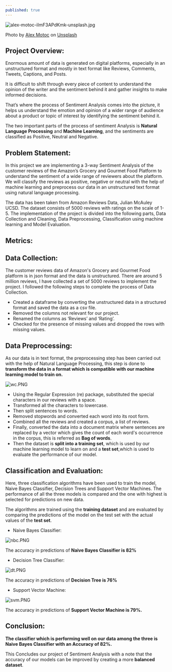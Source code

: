 ```yaml
---
published: true
---
```

![alex-motoc-iImF3APdKmk-unsplash.jpg]({{site.baseurl}}/images/alex-motoc-iImF3APdKmk-unsplash.jpg)

<span>Photo by <a href="https://unsplash.com/@alexmotoc?utm_source=unsplash&amp;utm_medium=referral&amp;utm_content=creditCopyText">Alex Motoc</a> on <a href="https://unsplash.com/t/experimental?utm_source=unsplash&amp;utm_medium=referral&amp;utm_content=creditCopyText">Unsplash</a></span>

## Project Overview:

Enormous amount of data is generated on digital platforms, especially in an unstructured format and mostly in text format like Reviews, Comments, Tweets, Captions, and Posts. 

It is difficult to shift through every piece of content to understand the opinion of the writer and the sentiment behind it and gather insights to make informed decisions. 

That’s where the process of Sentiment Analysis comes into the picture, it helps us understand the emotion and opinion of a wider range of audience about a product or topic of interest by identifying the sentiment behind it. 

The two important parts of the process of sentiment Analysis is **Natural Language Processing** and **Machine Learning**, and the sentiments are classified as Positive, Neutral and Negative.

## Problem Statement:

In this project we are implementing a 3-way Sentiment Analysis of the customer reviews of the Amazon’s Grocery and Gourmet Food Platform to understand the sentiment of a wide range of reviewers about the platform. We will classify the reviews as positive, negative or neutral with the help of machine learning and preprocess our data in an unstructured text format using natural language processing.

The data has been taken from Amazon Reviews Data, Julian McAuley UCSD. The dataset consists of 5000 reviews with ratings on the scale of 1-5. The implementation of the project is divided into the following parts, Data Collection and Cleaning, Data Preprocessing, Classification using machine learning and Model Evaluation.  

## Metrics:



## Data Collection:

The customer reviews data of Amazon's Grocery and Gourmet Food platform is in json format and the data is unstructured. There are around 5 million reviews, I have collected a set of 5000 reviews to implement the project. I followed the following steps to complete the process of Data Collection.

* Created a dataframe by converting the unstructured data in a structured format and saved the data as a csv file.
* Removed the columns not relevant for our project.
* Renamed the columns as ‘Reviews’ and ‘Rating’.
* Checked for the presence of missing values and dropped the rows with missing values.

## Data Preprocessing:

As our data is in text format, the preprocessing step has been carried out with the help of Natural Language Processing, this step is done to **transform the data in a format which is compatible with our machine learning model to train on.**

![wc.PNG]({{site.baseurl}}/images/wc.PNG)


* Using the Regular Expression (re) package, substituted the special characters in our reviews with a space.
* Transformed all the characters to lowercase.
* Then split sentences to words.
* Removed stopwords and converted each word into its root form.
* Combined all the reviews and created a corpus, a list of reviews.
* Finally, converted the data into a document matrix where sentences are replaced by a vector which gives the count of each word's occurrence in the corpus, this is referred as **Bag of words**.
* Then the dataset is **split into a training set**, which is used by our machine learning model to learn on and a **test set**,which is used to evaluate the performance of our model.

## Classification and Evaluation:

Here, three classification algorithms have been used to train the model, Naive Bayes Classifier, Decision Trees and Support Vector Machines. The performance of all the three models is compared and the one with highest is selected for predictions on new data.

The algorithms are trained using the **training dataset** and are evaluated by comparing the predictions of the model on the test set with the actual values of the **test set**.

* Naive Bayes Classifier:

![nbc.PNG]({{site.baseurl}}/images/nbc.PNG)


The accuracy in predictions of **Naive Bayes Classifier is 82%**

* Decision Tree Classifier: 

![dt.PNG]({{site.baseurl}}/images/dt.PNG)


The accuracy in predictions of **Decision Tree is 76%**

* Support Vector Machine: 

![svm.PNG]({{site.baseurl}}/images/svm.PNG)


The accuracy in predictions of **Support Vector Machine is 79%.**

## Conclusion:

**The classifier which is performing well on our data among the three is Naive Bayes Classifier with an Accuracy of 82%.** 

This Concludes our project of Sentiment Analysis with a note that the accuracy of our models can be improved by creating a more **balanced dataset**.
